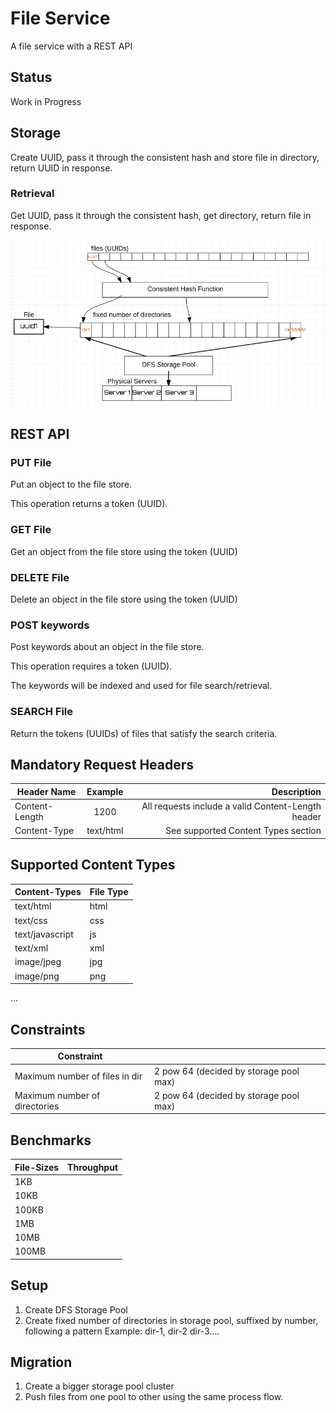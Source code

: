 # File Service
A file service with a REST API

## Status
Work in Progress

## Storage

Create UUID, pass it through the consistent hash and store file in directory, return UUID in response.

### Retrieval

Get UUID, pass it through the consistent hash, get directory, return file in response.


![storage](file-service.png)


## REST API


### PUT File

Put an object to the file store.

This operation returns a token (UUID).

### GET File

Get an object from the file store using the token (UUID)

### DELETE File

Delete an object in the file store using the token (UUID)

### POST keywords

Post keywords about an object in the file store.

This operation requires a token (UUID).

The keywords will be indexed and used for file search/retrieval.

### SEARCH File

Return the tokens (UUIDs) of files that satisfy the search criteria.


## Mandatory Request Headers

| Header Name        | Example       | Description  |
| ------------------ |:-------------:| -----:|
| Content-Length     | 1200          | All requests include a valid Content-Length header |
| Content-Type       | text/html     | See supported Content Types section |



## Supported Content Types

| Content-Types      | File Type |
| ------------------ |-----------| 
| text/html          | html |
| text/css           | css  |
| text/javascript    | js   |
| text/xml           | xml  |
| image/jpeg         | jpg  |
| image/png          | png  | 
...


## Constraints

| Constraint                       |                                          |
| -------------------------------- |----------------------------------------- | 
| Maximum number of files in dir   | 2 pow 64 (decided by storage pool max)   |
| Maximum number of directories    | 2 pow 64 (decided by storage pool max)   |


## Benchmarks

| File-Sizes      | Throughput |
| ----------------|----------- | 
| 1KB             |            |
| 10KB            |            |
| 100KB           |            |
| 1MB             |            |
| 10MB            |            |
| 100MB           |            |

## Setup
1. Create DFS Storage Pool
2. Create fixed number of directories in storage pool, suffixed by number, following a pattern
   Example: dir-1, dir-2 dir-3....

## Migration

1. Create a bigger storage pool cluster
2. Push files from one pool to other using the same process flow.




